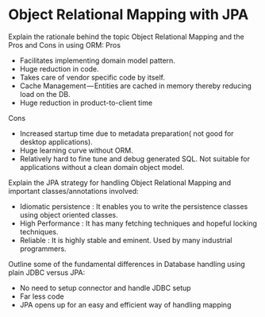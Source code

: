 # Object Relational Mapping with JPA

Explain the rationale behind the topic Object Relational Mapping and the Pros and Cons in using ORM:
Pros
* Facilitates implementing domain model pattern.
* Huge reduction in code.
* Takes care of vendor specific code by itself.
* Cache Management — Entities are cached in memory thereby reducing load on the DB.
* Huge reduction in product-to-client time

Cons
* Increased startup time due to metadata preparation( not good for desktop applications).
* Huge learning curve without ORM.
* Relatively hard to fine tune and debug generated SQL. Not suitable for applications without a clean domain object model.

Explain the JPA strategy for handling Object Relational Mapping and important classes/annotations involved:

* Idiomatic persistence : It enables you to write the persistence classes using object oriented classes.
* High Performance : It has many fetching techniques and hopeful locking techniques.
* Reliable : It is highly stable and eminent. Used by many industrial programmers.

Outline some of the fundamental differences in Database handling using plain JDBC versus JPA:

* No need to setup connector and handle JDBC setup
* Far less code
* JPA opens up for an easy and efficient way of handling mapping
